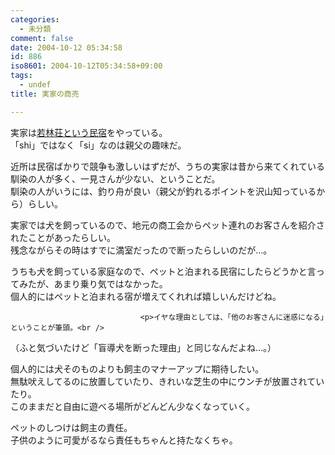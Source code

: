 ```yaml
---
categories:
  - 未分類
comment: false
date: 2004-10-12 05:34:58
id: 886
iso8601: 2004-10-12T05:34:58+09:00
tags:
  - undef
title: 実家の商売

---
```


<div class="entry-body">
                                 <p>実家は<a href="http://user.notojima.jp/wakabayasi/">若林荘という民宿</a>をやっている。<br />
「shi」ではなく「si」なのは親父の趣味だ。</p>

<p>近所は民宿ばかりで競争も激しいはずだが、うちの実家は昔から来てくれている馴染の人が多く、一見さんが少ない、ということだ。<br />
馴染の人がいうには、釣り舟が良い（親父が釣れるポイントを沢山知っているから）らしい。</p>

<p>実家では犬を飼っているので、地元の商工会からペット連れのお客さんを紹介されたことがあったらしい。<br />
残念ながらその時はすでに満室だったので断ったらしいのだが…。</p>

<p>うちも犬を飼っている家庭なので、ペットと泊まれる民宿にしたらどうかと言ってみたが、あまり乗り気ではなかった。<br />
個人的にはペットと泊まれる宿が増えてくれれば嬉しいんだけどね。</p>
                              
                                 <p>イヤな理由としては、「他のお客さんに迷惑になる」ということが筆頭。<br />
（ふと気づいたけど「盲導犬を断った理由」と同じなんだよね…。）</p>

<p>個人的には犬そのものよりも飼主のマナーアップに期待したい。<br />
無駄吠えしてるのに放置していたり、きれいな芝生の中にウンチが放置されていたり。<br />
このままだと自由に遊べる場所がどんどん少なくなっていく。</p>

<p>ペットのしつけは飼主の責任。<br />
子供のように可愛がるなら責任もちゃんと持たなくちゃ。</p>
                              </div>    	